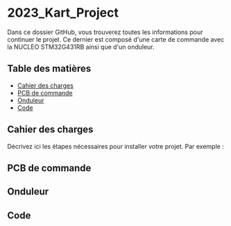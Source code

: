 # 2023_Kart_Project

Dans ce dossier GitHub, vous trouverez toutes les informations pour continuer le projet.
Ce dernier est composé d'une carte de commande avec la NUCLEO STM32G431RB ainsi que d'un onduleur.

## Table des matières

- [Cahier des charges](#charges)
- [PCB de commande](#commande)
- [Onduleur](#onduleur)
- [Code](#code)

## Cahier des charges

Décrivez ici les étapes nécessaires pour installer votre projet. Par exemple :

## PCB de commande
## Onduleur
## Code

